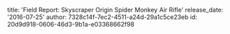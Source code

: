 title: 'Field Report: Skyscraper Origin Spider Monkey Air Rifle'
release_date: '2016-07-25'
author: 7328c14f-7ec2-4511-a24d-29a1c5ce23eb
id: 20d9d918-0606-46d3-9b1a-e03368662f98
